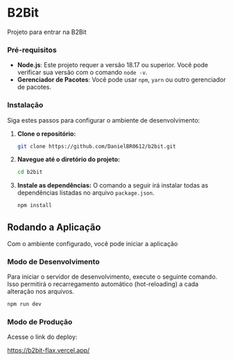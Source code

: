 # B2Bit

Projeto para entrar na B2Bit

### Pré-requisitos

* **Node.js**: Este projeto requer a versão 18.17 ou superior. Você pode verificar sua versão com o comando `node -v`.
* **Gerenciador de Pacotes**: Você pode usar `npm`, `yarn` ou outro gerenciador de pacotes.

### Instalação

Siga estes passos para configurar o ambiente de desenvolvimento:

1.  **Clone o repositório:**
    ```bash
    git clone https://github.com/DanielBR0612/b2bit.git
    ```

2.  **Navegue até o diretório do projeto:**
    ```bash
    cd b2bit
    ```

3.  **Instale as dependências:**
    O comando a seguir irá instalar todas as dependências listadas no arquivo `package.json`.
    ```bash
    npm install
    ```

## Rodando a Aplicação

Com o ambiente configurado, você pode iniciar a aplicação

### Modo de Desenvolvimento

Para iniciar o servidor de desenvolvimento, execute o seguinte comando. Isso permitirá o recarregamento automático (hot-reloading) a cada alteração nos arquivos.

```bash
npm run dev

```

### Modo de Produção

Acesse o link do deploy:

https://b2bit-flax.vercel.app/
